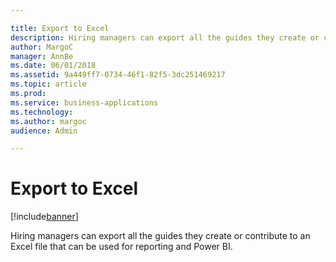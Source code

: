 ```yaml
---

title: Export to Excel
description: Hiring managers can export all the guides they create or contribute to an Excel file that can be used for reporting and Power BI.
author: MargoC
manager: AnnBe
ms.date: 06/01/2018
ms.assetid: 9a449ff7-0734-46f1-82f5-3dc251469217
ms.topic: article
ms.prod: 
ms.service: business-applications
ms.technology: 
ms.author: margoc
audience: Admin

---
```

#  Export to Excel




[!include[banner](../../../includes/banner.md)]

Hiring managers can export all the guides they create or contribute to an Excel
file that can be used for reporting and Power BI.
